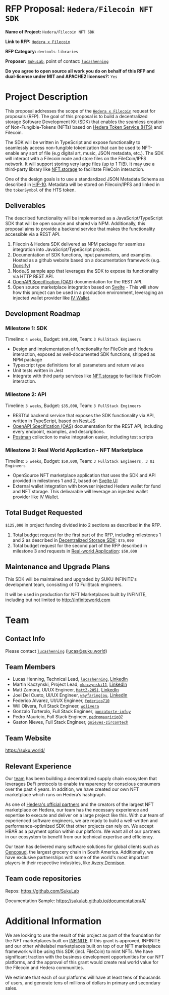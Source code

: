 # RFP Proposal: `Hedera/Filecoin NFT SDK`

**Name of Project:** `Hedera/Filecoin NFT SDK`

**Link to RFP:** [`Hedera x Filecoin`](https://github.com/filecoin-project/devgrants/blob/master/rfps/hedera-and-filecoin.md)

**RFP Category:** `devtools-libraries`

**Proposer:** [`SukuLab`](https://github.com/SukuLab), point of contact: [`lucashenning`](https://github.com/lucashenning)

**Do you agree to open source all work you do on behalf of this RFP and dual-license under MIT and APACHE2 licenses?:** `Yes`

# Project Description

This proposal addresses the scope of the [`Hedera x Filecoin`](https://github.com/filecoin-project/devgrants/blob/master/rfps/hedera-and-filecoin.md) request for proposals (RFP). The goal of this proposal is to build a decentralized storage Software Development Kit (SDK) that enables the seamless creation of Non-Fungible-Tokens (NFTs) based on [Hedera Token Service (HTS)](https://hedera.com/token-service) and Filecoin.

The SDK will be written in TypeScript and expose functionality to seamlessly access non-fungible tokenization that can be used to NFT-enable any sort of file (e.g digital art, music, JSON metadata, etc.). The SDK will interact with a Filecoin node and store files on the FileCoin/IPFS network. It will support storing very large files (up to 1 TiB). It may use a third-party library like [NFT.storage](https://nft.storage/) to facilitate FileCoin interaction.

One of the design goals is to use a standardized JSON Metadata Schema as described in [HIP-10](https://github.com/hashgraph/hedera-improvement-proposal/blob/master/HIP/hip-10.md). Metadata will be stored on Filecoin/IPFS and linked in the `tokenSymbol` of the HTS token. 

## Deliverables

The described functionality will be implemented as a JavaScript/TypeScript SDK that will be open source and shared via NPM. Additionally, this proposal aims to provide a backend service that makes the functionality accessible via a REST API. 

1. Filecoin & Hedera SDK delivered as NPM package for seamless integration into JavaScript/TypeScript projects.
2. Documentation of SDK functions, input parameters, and examples. Hosted as a github website based on a documentation framework (e.g. [Docsify](https://docsify.js.org/#/))
3. NodeJS sample app that leverages the SDK to expose its functionality via HTTP REST API. 
4. [OpenAPI Specification (OAS)](https://swagger.io/specification/) documentation for the REST API. 
5. Open source marketplace integration based on [Svelte](https://svelte.dev/) - This will show how this project can be used in a production environment, leveraging an injected wallet provider like [IV Wallet](https://github.com/nsjames/iv-extension).

## Development Roadmap

### Milestone 1: SDK
Timeline: `4 weeks`, Budget: `$40,000`, Team: `3 FullStack Engineers`
- Design and implementation of functionality for FileCoin and Hedera interaction, exposed as well-documented SDK functions, shipped as NPM package
- Typescript type definitions for all parameters and return values
- Unit tests written in Jest
- Integrate with third party services like [NFT.storage](https://nft.storage/) to facilitate FileCoin interaction.

### Milestone 2: API
Timeline: `3 weeks`, Budget: `$35,000`, Team: `3 FullStack Engineers`
- RESTful backend service that exposes the SDK functionality via API, written in TypeScript, based on [Nest.JS](https://nestjs.com/) 
- [OpenAPI Specification (OAS)](https://swagger.io/specification/) documentation for the REST API, including every endpoint, examples, and descriptions. 
- [Postman](https://www.postman.com/) collection to make integration easier, including test scripts

### Milestone 3: Real World Application - NFT Marketplace
Timeline: `5 weeks`, Budget: `$50,000`, Team: `3 FullStack Engineers, 3 UI Engineers`
- OpenSource NFT marketplace application that uses the SDK and API provided in milestones 1 and 2, based on [Svelte UI](https://svelte.dev/)
- External wallet integration with browser injected Hedera wallet for fund and NFT storage. This delivarable will leverage an injected wallet provider like [IV Wallet](https://github.com/nsjames/iv-extension).


## Total Budget Requested

`$125,000` in project funding divided into 2 sections as described in the RFP.

1. Total budget request for the first part of the RFP, including milestones 1 and 2 as described in [Decentralized Storage SDK](https://github.com/filecoin-project/devgrants/blob/master/rfps/hedera-and-filecoin.md#1-decentralized-storage-sdk-for-hedera--demo-application): `$75,000`
2. Total budget request for the second part of the RFP described in milestone 3 and requests in [Real-world Application](https://github.com/filecoin-project/devgrants/blob/master/rfps/hedera-and-filecoin.md#2-real-world-applications): `$50,000`


## Maintenance and Upgrade Plans

This SDK will be maintained and upgraded by SUKU INFINITE's development team, consisting of 10 FullStack engineers. 

It will be used in production for NFT Marketplaces built by INFINITE, including but not limited to http://infiniteworld.com

# Team

## Contact Info

Please contact [`lucashenning`](https://github.com/lucashenning) (lucas@suku.world)

## Team Members

- Lucas Henning, Technical Lead, [`lucashenning`](https://github.com/lucashenning), [LinkedIn](https://www.linkedin.com/in/luhenning/)
- Martin Kaczynski, Project Lead, [`mkaczynski11`](https://github.com/mkaczynski11), [LinkedIn](https://www.linkedin.com/in/martinkaczynski/)
- Matt Zamora, UI/UX Engineer, [`MattZ-2051`](https://github.com/MattZ-2051), [LinkedIn](https://www.linkedin.com/in/matt-zamora-95b38316b/)
- Joel Del Cueto, UI/UX Engineer, [`wayfaringjou`](https://github.com/wayfaringjou), [LinkedIn](https://www.linkedin.com/in/joel-del-cueto/)
- Federico Alvarez, UI/UX Engineer, [`federico710`](https://github.com/federico710)
- Will Olivera, Full Stack Engineer, [`wolivera`](https://github.com/orgs/SukuLab/people/wolivera)
- Gonzalo Torterolo, Full Stack Engineer, [`gonzatorte-infuy`](https://github.com/gonzatorte-infuy)
- Pedro Mauricio, Full Stack Engineer, [`pedromauricio07`](https://github.com/pedromauricio07)
- Gaston Nieves, Full Stack Engineer, [`gnieves-zircontech`](https://github.com/gnieves-zircontech)


## Team Website

https://suku.world/

## Relevant Experience

Our [team](https://suku.world/about-us) has been building a decentralized supply chain ecosystem that leverages DeFi protocols to enable transparency for conscious consumers over the past 4 years. In addition, we have created our own NFT marketplace which runs on Hedera’s hashgraph.  

As one of [Hedera's official partners](https://hedera.com/users/infinite-by-suku) and the creators of the largest NFT marketplace on Hedera, our team has the necessary experience and expertise to execute and deliver on a large project like this. With our team of experienced software engineers, we are ready to build a well-written and performance-optimized SDK that other projects can rely on. We accept HBAR as a payment option within our platform.  We want all of our partners in our ecosystem to benefit from our technical expertise and efficiency. 

Our team has delivered many software solutions for global clients such as [Cencosud](https://www.coindesk.com/new-blockchain-based-system-will-track-steers-from-hoof-to-plate), the largest grocery chain in South America. Additionally, we have exclusive partnerships with some of the world's most important players in their respective industries, like [Avery Dennison](https://rfid.averydennison.com/en/home/news-insights/press-releases/traceability-software-solution-from-suku-and-avery-dennison.html).

## Team code repositories

Repos: https://github.com/SukuLab

Documentation Sample: https://sukulab.github.io/documentation/#/

# Additional Information

We are looking to use the result of this project as part of  the foundation for the NFT marketplaces built on [INFINITE](http://infiniteworld.com). If this grant is approved, INFINITE and our other whitelabel marketplaces built on top of our NFT marketplace framework will be using this SDK (incl. FileCoin) to mint NFTs. We have significant traction with the business development opportunities for our NFT platforms, and the approval of this grant would create real world value for the Filecoin and Hedera communities. 

We estimate that each of our platforms will have at least tens of thousands of users, and generate tens of millions of dollars in primary and secondary sales. 

